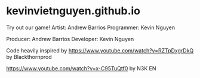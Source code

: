 # kevinvietnguyen.github.io

Try out our game!
Artist: Andrew Barrios
Programmer: Kevin Nguyen

Producer: Andrew Barrios
Developer: Kevin Nguyen

Code heavily inspired by 
https://www.youtube.com/watch?v=RZTpDxgrDkQ by Blackthornprod

https://www.youtube.com/watch?v=x-C95TuQtf0 by N3K EN
